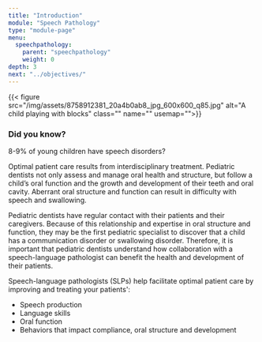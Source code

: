 ```yaml
---
title: "Introduction"
module: "Speech Pathology"
type: "module-page"
menu:
  speechpathology:
    parent: "speechpathology"
    weight: 0
depth: 3
next: "../objectives/"
---
```

<div class="pageblock right img-polaroid img-rounded">
<div class="caption">
</div>
{{< figure src="/img/assets/8758912381_20a4b0ab8_jpg_600x600_q85.jpg" alt="A child playing with blocks" class="" name="" usemap="">}}</div><div class="pageblock did_you_know"><h3>Did you know?</h3>
<div class="pullquote"><p>8-9% of young children have speech disorders?</p></div>
</div><div class="pageblock"><p>Optimal patient care results from interdisciplinary treatment. Pediatric dentists not only assess and manage oral health and structure, but follow a child’s oral function and the growth and development of their teeth and oral cavity. Aberrant oral structure and function can result in difficulty with speech and swallowing.</p>
<p>Pediatric dentists have regular contact with their patients and their caregivers. Because of this relationship and expertise in oral structure and function, they may be the first pediatric specialist to discover that a child has a communication disorder or swallowing disorder. Therefore, it is important that pediatric dentists understand how collaboration with a speech-language pathologist can benefit the health and development of their patients.</p>
<p>Speech-language pathologists (SLPs) help facilitate optimal patient care by improving and treating your patients':</p>
<ul>
<li>Speech production</li>
<li>Language skills</li>
<li>Oral function</li>
<li>Behaviors that impact compliance, oral structure and development</li>
</ul>
</div>